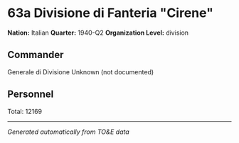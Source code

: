 # 63a Divisione di Fanteria "Cirene"

**Nation:** Italian
**Quarter:** 1940-Q2
**Organization Level:** division

## Commander

Generale di Divisione Unknown (not documented)

## Personnel

Total: 12169

---
*Generated automatically from TO&E data*
